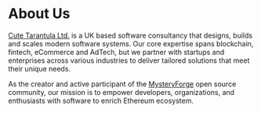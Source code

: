 # About Us

[Cute Tarantula Ltd.](https://cutetarantula.com) is a UK based software consultancy that designs, builds and scales modern software systems. Our core expertise spans blockchain, fintech, eCommerce and AdTech, but we partner with startups and enterprises across various industries to deliver tailored solutions that meet their unique needs.

As the creator and active participant of the [MysteryForge](https://github.com/MysteryForge) open source community, our mission is to empower developers, organizations, and enthusiasts with software to enrich Ethereum ecosystem.
